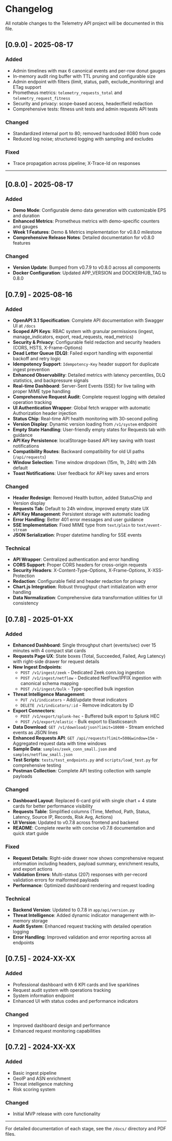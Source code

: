 # Changelog

All notable changes to the Telemetry API project will be documented in this file.

## [0.9.0] - 2025-08-17

### Added
- Admin timelines with max 6 canonical events and per-row donut gauges
- In-memory audit ring buffer with TTL pruning and configurable size
- Admin endpoint with filters (limit, status, path, exclude_monitoring) and ETag support
- Prometheus metrics: `telemetry_requests_total` and `telemetry_request_fitness`
- Security and privacy: scope-based access, header/field redaction
- Comprehensive tests: fitness unit tests and admin requests API tests

### Changed
- Standardized internal port to 80; removed hardcoded 8080 from code
- Reduced log noise; structured logging with sampling and excludes

### Fixed
- Trace propagation across pipeline; X-Trace-Id on responses

---

## [0.8.0] - 2025-08-17

### Added
- **Demo Mode**: Configurable demo data generation with customizable EPS and duration
- **Enhanced Metrics**: Prometheus metrics with demo-specific counters and gauges
- **Week 1 Features**: Demo & Metrics implementation for v0.8.0 milestone
- **Comprehensive Release Notes**: Detailed documentation for v0.8.0 features

### Changed
- **Version Update**: Bumped from v0.7.9 to v0.8.0 across all components
- **Docker Configuration**: Updated APP_VERSION and DOCKERHUB_TAG to 0.8.0

## [0.7.9] - 2025-08-16

### Added
- **OpenAPI 3.1 Specification**: Complete API documentation with Swagger UI at `/docs`
- **Scoped API Keys**: RBAC system with granular permissions (ingest, manage_indicators, export, read_requests, read_metrics)
- **Security & Privacy**: Configurable field redaction and security headers (CORS, HSTS, X-Frame-Options)
- **Dead Letter Queue (DLQ)**: Failed export handling with exponential backoff and retry logic
- **Idempotency Support**: `Idempotency-Key` header support for duplicate ingest prevention
- **Enhanced Observability**: Detailed metrics with latency percentiles, DLQ statistics, and backpressure signals
- **Real-time Dashboard**: Server-Sent Events (SSE) for live tailing with proper MIME type handling
- **Comprehensive Request Audit**: Complete request logging with detailed operation tracking
- **UI Authentication Wrapper**: Global fetch wrapper with automatic Authorization header injection
- **Status Chip**: Real-time API health monitoring with 30-second polling
- **Version Display**: Dynamic version loading from `/v1/system` endpoint
- **Empty State Handling**: User-friendly empty states for Requests tab with guidance
- **API Key Persistence**: localStorage-based API key saving with toast notifications
- **Compatibility Routes**: Backward compatibility for old UI paths (`/api/requests`)
- **Window Selection**: Time window dropdown (15m, 1h, 24h) with 24h default
- **Toast Notifications**: User feedback for API key saves and errors

### Changed
- **Header Redesign**: Removed Health button, added StatusChip and Version display
- **Requests Tab**: Default to 24h window, improved empty state UX
- **API Key Management**: Persistent storage with automatic loading
- **Error Handling**: Better 401 error messages and user guidance
- **SSE Implementation**: Fixed MIME type from `text/plain` to `text/event-stream`
- **JSON Serialization**: Proper datetime handling for SSE events

### Technical
- **API Wrapper**: Centralized authentication and error handling
- **CORS Support**: Proper CORS headers for cross-origin requests
- **Security Headers**: X-Content-Type-Options, X-Frame-Options, X-XSS-Protection
- **Redaction**: Configurable field and header redaction for privacy
- **Chart.js Integration**: Robust throughput chart initialization with error handling
- **Data Normalization**: Comprehensive data transformation utilities for UI consistency

## [0.7.8] - 2025-01-XX

### Added
- **Enhanced Dashboard**: Single throughput chart (events/sec) over 15 minutes with 4 compact stat cards
- **Requests Page UX**: State boxes (Total, Succeeded, Failed, Avg Latency) with right-side drawer for request details
- **New Ingest Endpoints**: 
  - `POST /v1/ingest/zeek` - Dedicated Zeek conn.log ingestion
  - `POST /v1/ingest/netflow` - Dedicated NetFlow/IPFIX ingestion with canonical schema mapping
  - `POST /v1/ingest/bulk` - Type-specified bulk ingestion
- **Threat Intelligence Management**:
  - `PUT /v1/indicators` - Add/update threat indicators
  - `DELETE /v1/indicators/:id` - Remove indicators by ID
- **Export Connectors**:
  - `POST /v1/export/splunk-hec` - Buffered bulk export to Splunk HEC
  - `POST /v1/export/elastic` - Bulk export to Elasticsearch
- **Data Download**: `GET /v1/download/json?limit=10000` - Stream enriched events as JSON lines
- **Enhanced Requests API**: `GET /api/requests?limit=500&window=15m` - Aggregated request data with time windows
- **Sample Data**: `samples/zeek_conn_small.json` and `samples/netflow_small.json`
- **Test Scripts**: `tests/test_endpoints.py` and `scripts/load_test.py` for comprehensive testing
- **Postman Collection**: Complete API testing collection with sample payloads

### Changed
- **Dashboard Layout**: Replaced 6-card grid with single chart + 4 state cards for better performance visibility
- **Requests Table**: Simplified columns (Time, Method, Path, Status, Latency, Source IP, Records, Risk Avg, Actions)
- **UI Version**: Updated to v0.7.8 across frontend and backend
- **README**: Complete rewrite with concise v0.7.8 documentation and quick start guide

### Fixed
- **Request Details**: Right-side drawer now shows comprehensive request information including headers, payload summary, enrichment results, and export actions
- **Validation Errors**: Multi-status (207) responses with per-record validation errors for malformed payloads
- **Performance**: Optimized dashboard rendering and request loading

### Technical
- **Backend Version**: Updated to 0.7.8 in `app/api/version.py`
- **Threat Intelligence**: Added dynamic indicator management with in-memory storage
- **Audit System**: Enhanced request tracking with detailed operation logging
- **Error Handling**: Improved validation and error reporting across all endpoints

## [0.7.5] - 2024-XX-XX

### Added
- Professional dashboard with 6 KPI cards and live sparklines
- Request audit system with operations tracking
- System information endpoint
- Enhanced UI with status codes and performance indicators

### Changed
- Improved dashboard design and performance
- Enhanced request monitoring capabilities

## [0.7.2] - 2024-XX-XX

### Added
- Basic ingest pipeline
- GeoIP and ASN enrichment
- Threat intelligence matching
- Risk scoring system

### Changed
- Initial MVP release with core functionality

---

For detailed documentation of each stage, see the `/docs/` directory and PDF files.
